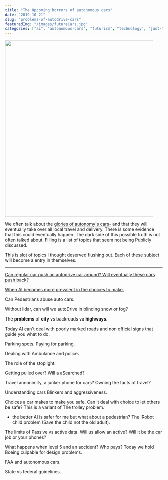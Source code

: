 ```yaml
---
title: "The Upcoming horrors of autonomous cars"
date: "2019-10-21"
slug: "problems-of-autodrive-cars"
featuredImg: "/images/futureCars.jpg"
categories: ["ai", "autonomous-cars", "futurism", "technology", "just-thinking"]
---
```


<img src="https://ybotman.com/wp-content/uploads/img_0988-1.jpg" class="size-full wp-image-1015" width="474" height="564">

We often talk about the <a href="https://ybotman.com/upcoming-glories-of-autonomous-driving/">glories of autonomy's cars-</a> and that they will eventually take over all local travel and delivery. There is some evidence that this could eventually happen. The dark side of this possible truth is not often talked about. Filling is a list of topics that seem not being Publicly discussed.

This is slot of topics I thought deserved flushing out. Each of these subject will become a entry in themselves.

<hr>

<a href="https://ybotman.com/can-a-regular-car-abuse-an-fully-autonomous-car/">Can regular car push an autodrive car around? Will eventually these cars push back?</a>

<a href="https://ybotman.com/autonomous-cars-the-ai-will-make-horrible-choices/">When AI becomes more prevalent in the choices to make.</a>

Can Pedestrians abuse auto cars<strong>.</strong>

Without lidar, can will we autoDrive in blinding snow or fog?

The <strong>problems</strong> of <strong>city</strong> vs backroads va <strong>highways.</strong>

Today AI can't deal with poorly marked roads and non official signs that guide you what to do.

Parking spots. Paying for parking.

Dealing with Ambulance and police<strong>.</strong>

The role of the stoplight.

Getting pulled over? Will a aSearched?

Travel annonimity, a junker phone for cars? Owning the facts of travel?

Understanding cars Blinkers and aggressiveness.

Choices a car makes to make you safe. Can it deal with choice to let others be safe? This is a variant of The trolley problem.

- the better AI is safer for me but what about a pedestrian? The iRobot child problem (Save the child not the old adult).

The limits of Passive vs active data. Will us allow an active? Will it be the car job or your phones?

What happens when level 5 and an accident? Who pays? Today we hold Boeing culpable for design problems.

FAA and autonomous cars.

State vs federal guidelines.

